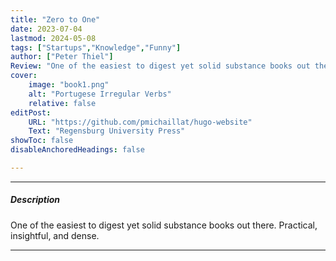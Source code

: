 ```yaml
---
title: "Zero to One" 
date: 2023-07-04
lastmod: 2024-05-08
tags: ["Startups","Knowledge","Funny"]
author: ["Peter Thiel"]
Review: "One of the easiest to digest yet solid substance books out there. Practical, insightful, and dense."
cover:
    image: "book1.png"
    alt: "Portugese Irregular Verbs"
    relative: false
editPost:
    URL: "https://github.com/pmichaillat/hugo-website"
    Text: "Regensburg University Press"
showToc: false
disableAnchoredHeadings: false

---
```


---

##### Description

One of the easiest to digest yet solid substance books out there. Practical, insightful, and dense.

[^1]: The acknowledged aim of the book is to dwarf all other books in the field.
[^2]: As a result of such intensive research, the book's length is almost twelve hundred pages.

---
